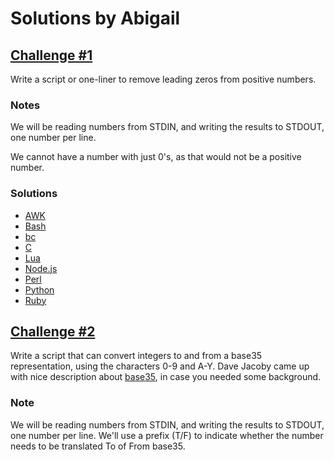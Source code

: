 # Solutions by Abigail

## [Challenge #1](https://perlweeklychallenge.org/blog/perl-weekly-challenge-002/#challenge-1)

Write a script or one-liner to remove leading zeros from positive numbers.

### Notes
We will be reading numbers from STDIN, and writing the results to STDOUT,
one number per line.

We cannot have a number with just 0's, as that would not be a positive number.

### Solutions
* [AWK](awk/ch-1.awk)
* [Bash](bash/ch-1.sh)
* [bc](bc/ch-1.bc)
* [C](c/ch-1.c)
* [Lua](lua/ch-1.lua)
* [Node.js](node/ch-1.js)
* [Perl](perl/ch-1.pl)
* [Python](python/ch-1.py)
* [Ruby](ruby/ch-1.rb)

## [Challenge #2](https://perlweeklychallenge.org/blog/perl-weekly-challenge-002/#challenge-2)

Write a script that can convert integers to and from a base35
representation, using the characters 0-9 and A-Y. Dave Jacoby came
up with nice description about
[base35](https://gist.github.com/jacoby/764bb4e8a5d3a819b5fbfa497fcb3454),
in case you needed some background.

### Note
We will be reading numbers from STDIN, and writing the results to STDOUT,
one number per line. We'll use a prefix (T/F) to indicate whether the
number needs to be translated To of From base35.
